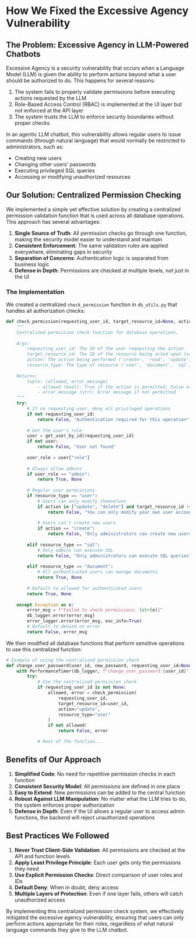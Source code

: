 # How We Fixed the Excessive Agency Vulnerability

## The Problem: Excessive Agency in LLM-Powered Chatbots

Excessive Agency is a security vulnerability that occurs when a Language Model (LLM) is given the ability to perform actions beyond what a user should be authorized to do. This happens for several reasons:

1. The system fails to properly validate permissions before executing actions requested by the LLM
2. Role-Based Access Control (RBAC) is implemented at the UI layer but not enforced at the API layer
3. The system trusts the LLM to enforce security boundaries without proper checks

In an agentic LLM chatbot, this vulnerability allows regular users to issue commands (through natural language) that would normally be restricted to administrators, such as:

- Creating new users
- Changing other users' passwords
- Executing privileged SQL queries
- Accessing or modifying unauthorized resources

## Our Solution: Centralized Permission Checking

We implemented a simple yet effective solution by creating a centralized permission validation function that is used across all database operations. This approach has several advantages:

1. **Single Source of Truth**: All permission checks go through one function, making the security model easier to understand and maintain
2. **Consistent Enforcement**: The same validation rules are applied everywhere, eliminating gaps in security
3. **Separation of Concerns**: Authentication logic is separated from business logic
4. **Defense in Depth**: Permissions are checked at multiple levels, not just in the UI

### The Implementation

We created a centralized `check_permission` function in `db_utils.py` that handles all authorization checks:

```python
def check_permission(requesting_user_id, target_resource_id=None, action=None, resource_type=None):
    """
    Centralized permission check function for database operations.
    
    Args:
        requesting_user_id: The ID of the user requesting the action
        target_resource_id: The ID of the resource being acted upon (user_id, document_id, etc.)
        action: The action being performed ('create', 'read', 'update', 'delete', 'execute')
        resource_type: The type of resource ('user', 'document', 'sql', etc.)
        
    Returns:
        tuple: (allowed, error_message)
            - allowed (bool): True if the action is permitted, False otherwise
            - error_message (str): Error message if not permitted
    """
    try:
        # If no requesting user, deny all privileged operations
        if not requesting_user_id:
            return False, "Authentication required for this operation"
            
        # Get the user's role
        user = get_user_by_id(requesting_user_id)
        if not user:
            return False, "User not found"
            
        user_role = user["role"]
        
        # Always allow admins
        if user_role == "admin":
            return True, None
            
        # Regular user permissions
        if resource_type == "user":
            # Users can only modify themselves
            if action in ["update", "delete"] and target_resource_id != requesting_user_id:
                return False, "You can only modify your own user account"
                
            # Users can't create new users
            if action == "create":
                return False, "Only administrators can create new users"
                
        elif resource_type == "sql":
            # Only admins can execute SQL
            return False, "Only administrators can execute SQL queries"
            
        elif resource_type == "document":
            # All authenticated users can manage documents
            return True, None
            
        # Default to allowed for authenticated users
        return True, None
        
    except Exception as e:
        error_msg = f"Failed to check permissions: {str(e)}"
        db_logger.error(error_msg)
        error_logger.error(error_msg, exc_info=True)
        # Default to denied on error
        return False, error_msg
```

We then modified all database functions that perform sensitive operations to use this centralized function:

```python
# Example of using the centralized permission check
def change_user_password(user_id, new_password, requesting_user_id=None):
    with PerformanceTimer(db_logger, f"change_user_password:{user_id}"):
        try:
            # Use the centralized permission check
            if requesting_user_id is not None:
                allowed, error = check_permission(
                    requesting_user_id, 
                    target_resource_id=user_id, 
                    action="update", 
                    resource_type="user"
                )
                if not allowed:
                    return False, error

            # Rest of the function...
```

## Benefits of Our Approach

1. **Simplified Code**: No need for repetitive permission checks in each function
2. **Consistent Security Model**: All permissions are defined in one place
3. **Easy to Extend**: New permissions can be added to the central function
4. **Robust Against LLM Manipulation**: No matter what the LLM tries to do, the system enforces proper authorization
5. **Defense in Depth**: Even if the UI allows a regular user to access admin functions, the backend will reject unauthorized operations

## Best Practices We Followed

1. **Never Trust Client-Side Validation**: All permissions are checked at the API and function levels
2. **Apply Least Privilege Principle**: Each user gets only the permissions they need
3. **Use Explicit Permission Checks**: Direct comparison of user roles and IDs
4. **Default Deny**: When in doubt, deny access
5. **Multiple Layers of Protection**: Even if one layer fails, others will catch unauthorized access

By implementing this centralized permission check system, we effectively mitigated the excessive agency vulnerability, ensuring that users can only perform actions appropriate for their roles, regardless of what natural language commands they give to the LLM chatbot.
